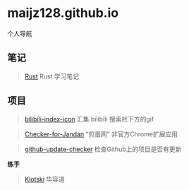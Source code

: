 # maijz128.github.io

个人导航


## 笔记

> [Rust](https://github.com/maijz128/Rust)
Rust 学习笔记


## 项目

> [bilibili-index-icon](https://github.com/maijz128/bilibili-index-icon)
汇集 bilibili 搜索栏下方的gif 

> [Checker-for-Jandan](https://github.com/maijz128/Checker-for-Jandan)
“煎蛋网” 非官方Chrome扩展应用

> [github-update-checker](https://github.com/maijz128/github-update-checker)
检查Github上的项目是否有更新


**练手**
> [Klotski](https://github.com/maijz128/Klotski)
华容道
